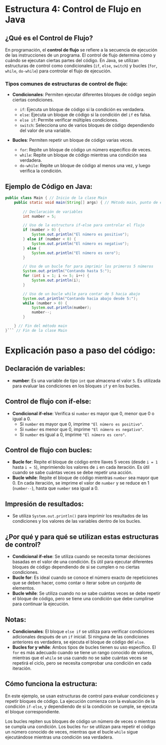 # Estructura 4: Control de Flujo en Java

## ¿Qué es el Control de Flujo?

En programación, el **control de flujo** se refiere a la secuencia de ejecución de las instrucciones de un programa. El control de flujo determina cómo y cuándo se ejecutan ciertas partes del código. En Java, se utilizan estructuras de control como condicionales (`if`, `else`, `switch`) y bucles (`for`, `while`, `do-while`) para controlar el flujo de ejecución.

### Tipos comunes de estructuras de control de flujo:

- **Condicionales**: Permiten ejecutar diferentes bloques de código según ciertas condiciones.
  - `if`: Ejecuta un bloque de código si la condición es verdadera.
  - `else`: Ejecuta un bloque de código si la condición del `if` es falsa.
  - `else if`: Permite verificar múltiples condiciones.
  - `switch`: Selecciona uno de varios bloques de código dependiendo del valor de una variable.
  
- **Bucles**: Permiten repetir un bloque de código varias veces.
  - `for`: Repite un bloque de código un número específico de veces.
  - `while`: Repite un bloque de código mientras una condición sea verdadera.
  - `do-while`: Repite un bloque de código al menos una vez, y luego verifica la condición.

## Ejemplo de Código en Java:

```java
public class Main { // Inicio de la clase Main
    public static void main(String[] args) { // Método main, punto de entrada del programa
        
        // Declaración de variables
        int number = 5;

        // Uso de la estructura if-else para controlar el flujo
        if (number > 0) {
            System.out.println("El número es positivo");
        } else if (number < 0) {
            System.out.println("El número es negativo");
        } else {
            System.out.println("El número es cero");
        }

        // Uso de un bucle for para imprimir los primeros 5 números
        System.out.println("Contando hasta 5:");
        for (int i = 1; i <= 5; i++) {
            System.out.println(i);
        }

        // Uso de un bucle while para contar de 5 hacia abajo
        System.out.println("Contando hacia abajo desde 5:");
        while (number > 0) {
            System.out.println(number);
            number--;
        }

    } // Fin del método main
}``` // Fin de la clase Main

```
# Explicación paso a paso del código:

## Declaración de variables:

- **number**: Es una variable de tipo `int` que almacena el valor `5`. Es utilizada para evaluar las condiciones en los bloques `if` y en los bucles.

## Control de flujo con if-else:

- **Condicional if-else**: Verifica si `number` es mayor que 0, menor que 0 o igual a 0.
  - Si `number` es mayor que 0, imprime `"El número es positivo"`.
  - Si `number` es menor que 0, imprime `"El número es negativo"`.
  - Si `number` es igual a 0, imprime `"El número es cero"`.

## Control de flujo con bucles:

- **Bucle for**: Repite el bloque de código entre llaves 5 veces (desde `i = 1` hasta `i = 5`), imprimiendo los valores de `i` en cada iteración. Es útil cuando se sabe cuántas veces se debe repetir una acción.
- **Bucle while**: Repite el bloque de código mientras `number` sea mayor que 0. En cada iteración, se imprime el valor de `number` y se reduce en 1 (`number--`), hasta que `number` sea igual a 0.

## Impresión de resultados:

- Se utiliza `System.out.println()` para imprimir los resultados de las condiciones y los valores de las variables dentro de los bucles.

## ¿Por qué y para qué se utilizan estas estructuras de control?

- **Condicional if-else**: Se utiliza cuando se necesita tomar decisiones basadas en el valor de una condición. Es útil para ejecutar diferentes bloques de código dependiendo de si se cumplen o no ciertas condiciones.
- **Bucle for**: Es ideal cuando se conoce el número exacto de repeticiones que se deben hacer, como contar o iterar sobre un conjunto de elementos.
- **Bucle while**: Se utiliza cuando no se sabe cuántas veces se debe repetir el bloque de código, pero se tiene una condición que debe cumplirse para continuar la ejecución.

## Notas:

- **Condicionales**: El bloque `else if` se utiliza para verificar condiciones adicionales después de un `if` inicial. Si ninguna de las condiciones anteriores es verdadera, se ejecuta el bloque de código del `else`.
- **Bucles for y while**: Ambos tipos de bucles tienen su uso específico. El `for` es más adecuado cuando se tiene un rango conocido de valores, mientras que el `while` se usa cuando no se sabe cuántas veces se repetirá el ciclo, pero se necesita comprobar una condición en cada iteración.

## Cómo funciona la estructura:

En este ejemplo, se usan estructuras de control para evaluar condiciones y repetir bloques de código. La ejecución comienza con la evaluación de la condición `if-else`, y dependiendo de si la condición se cumple, se ejecuta el bloque correspondiente.

Los bucles repiten sus bloques de código un número de veces o mientras se cumpla una condición. Los bucles `for` se utilizan para repetir el código un número conocido de veces, mientras que el bucle `while` sigue ejecutándose mientras una condición sea verdadera.
